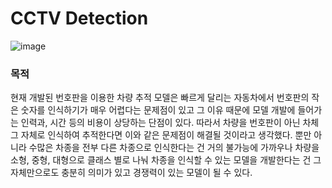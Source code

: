 # CCTV Detection
![image](https://github.com/kimsoheegh/cctv-detection/assets/91236577/a06b89a0-aee0-4896-8124-83bf5660c96f)

### 목적
현재 개발된 번호판을 이용한 차량 추적 모델은 빠르게 달리는 
자동차에서 번호판의 작은 숫자를 인식하기가 매우 어렵다는 문제점이 있고 그 이유 때문에
모델 개발에 들어가는 인력과, 시간 등의 비용이 상당하는 단점이 있다. 따라서 차량을
번호판이 아닌 차체 그 자체로 인식하여 추적한다면 이와 같은 문제점이 해결될 것이라고
생각했다. 뿐만 아니라 수많은 차종을 전부 다른 차종으로 인식한다는 건 거의 불가능에 
가까우나 차량을 소형, 중형, 대형으로 클래스 별로 나눠 차종을 인식할 수 있는 모델을 
개발한다는 건 그 자체만으로도 충분히 의미가 있고 경쟁력이 있는 모델이 될 수 있다.
